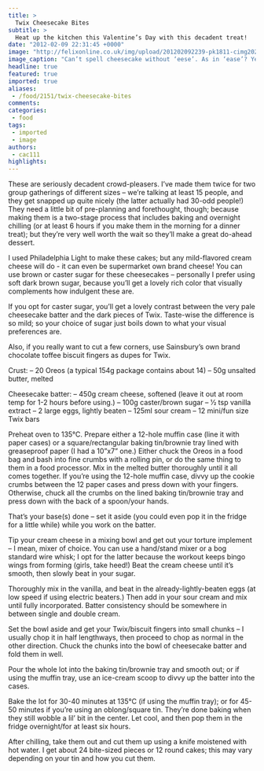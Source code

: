 ```yaml
---
title: >
  Twix Cheesecake Bites
subtitle: >
  Heat up the kitchen this Valentine’s Day with this decadent treat!
date: "2012-02-09 22:31:45 +0000"
image: "http://felixonline.co.uk/img/upload/201202092239-pk1811-cimg2023.gif"
image_caption: "Can’t spell cheesecake without ‘eese’. As in ‘ease’? Yeah? Thought not"
headline: true
featured: true
imported: true
aliases:
 - /food/2151/twix-cheesecake-bites
comments:
categories:
 - food
tags:
 - imported
 - image
authors:
 - cac111
highlights:
---
```


These are seriously decadent crowd-pleasers. I’ve made them twice for two group gatherings of different sizes – we’re talking at least 15 people, and they get snapped up quite nicely (the latter actually had 30-odd people!) They need a little bit of pre-planning and forethought, though; because making them is a two-stage process that includes baking and overnight chilling (or at least 6 hours if you make them in the morning for a dinner treat); but they’re very well worth the wait so they’ll make a great do-ahead dessert.

I used Philadelphia Light to make these cakes; but any mild-flavored cream cheese will do - it can even be supermarket own brand cheese! You can use brown or caster sugar for these cheesecakes – personally I prefer using soft dark brown sugar, because you’ll get a lovely rich color that visually complements how indulgent these are.

If you opt for caster sugar, you’ll get a lovely contrast between the very pale cheesecake batter and the dark pieces of Twix. Taste-wise the difference is so mild; so your choice of sugar just boils down to what your visual preferences are.

Also, if you really want to cut a few corners, use Sainsbury’s own brand chocolate toffee biscuit fingers as dupes for Twix.

Crust:
 – 20 Oreos (a typical 154g package contains about 14)
 – 50g unsalted butter, melted

Cheesecake batter:
 – 450g cream cheese, softened (leave it out at room temp for 1-2 hours before using.)
 – 100g caster/brown sugar
 – 1⁄2 tsp vanilla extract
 – 2 large eggs, lightly beaten
 – 125ml sour cream
 – 12 mini/fun size Twix bars

Preheat oven to 135°C. Prepare either a 12-hole muffin case (line it with paper cases) or a square/rectangular baking tin/brownie tray lined with greaseproof paper (I had a 10”x7” one.)
 Either chuck the Oreos in a food bag and bash into fine crumbs with a rolling pin, or do the same thing to them in a food processor. Mix in the melted butter thoroughly until it all comes together.
 If you’re using the 12-hole muffin case, divvy up the cookie crumbs between the 12 paper cases and press down with your fingers. Otherwise, chuck all the crumbs on the lined baking tin/brownie tray and press down with the back of a spoon/your hands.

That’s your base(s) done – set it aside (you could even pop it in the fridge for a little while) while you work on the batter.

Tip your cream cheese in a mixing bowl and get out your torture implement – I mean, mixer of choice. You can use a hand/stand mixer or a bog standard wire whisk; I opt for the latter because the workout keeps bingo wings from forming (girls, take heed!) Beat the cream cheese until it’s smooth, then slowly beat in your sugar.

Thoroughly mix in the vanilla, and beat in the already-lightly-beaten eggs (at low speed if using electric beaters.) Then add in your sour cream and mix until fully incorporated. Batter consistency should be somewhere in between single and double cream.

Set the bowl aside and get your Twix/biscuit fingers into small chunks – I usually chop it in half lengthways, then proceed to chop as normal in the other direction. Chuck the chunks into the bowl of cheesecake batter and fold them in well.

Pour the whole lot into the baking tin/brownie tray and smooth out; or if using the muffin tray, use an ice-cream scoop to divvy up the batter into the cases.

Bake the lot for 30-40 minutes at 135°C (if using the muffin tray); or for 45-50 minutes if you’re using an oblong/square tin. They’re done baking when they still wobble a lil’ bit in the center. Let cool, and then pop them in the fridge overnight/for at least six hours.

After chilling, take them out and cut them up using a knife moistened with hot water. I get about 24 bite-sized pieces or 12 round cakes; this may vary depending on your tin and how you cut them.
